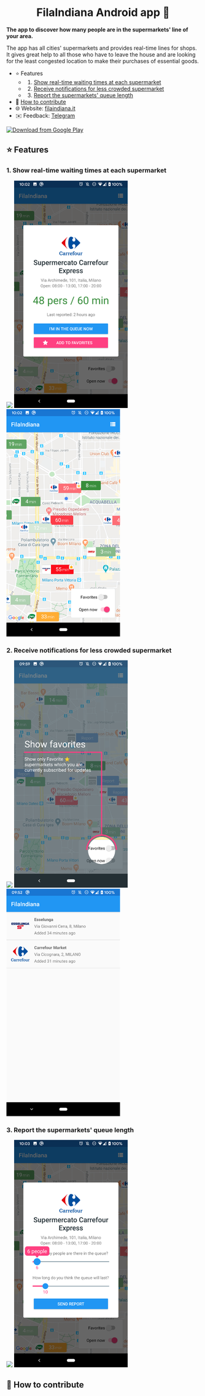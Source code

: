 <h1 align="center">FilaIndiana Android app 📱</h1>

**The app to discover how many people are in the supermarkets' line of your area.**

The app has all cities' supermarkets and provides real-time lines for shops. It gives great help to 
all those who have to leave the house and are looking for the least congested location to make their 
purchases of essential goods. 

- ⭐️ Features
    - 1. [Show real-time waiting times at each supermarket](#1-show-real-time-waiting-times-at-each-supermarket)
    - 2. [Receive notifications for less crowded supermarket](#2-receive-notifications-for-less-crowded-supermarket)
    - 3. [Report the supermarkets' queue length](#3-report-the-supermarkets-queue-length)
- 🚀 [How to contribute](#-how-to-contribute)
- 🌐 Website: [filaindiana.it](https://filaindiana.it/)
- ✉️ Feedback: [Telegram](https://t.me/p_val)

[<img src="https://play.google.com/intl/en_us/badges/images/generic/en_badge_web_generic.png" 
alt="Download from Google Play" height="80">](https://play.google.com/store/apps/details?id=com.codaliscia)

## ⭐️ Features

### 1. Show real-time waiting times at each supermarket

<p float="left">
    <img src="https://github.com/ValeryP/filaindiana/blob/dev/app/publish/github/1.gif" width="294px">
    <img src="https://github.com/ValeryP/filaindiana/blob/dev/app/publish/github/1-1.png"  width="296px">
    <img src="https://github.com/ValeryP/filaindiana/blob/dev/app/publish/github/1-2.png"  width="296px">
</p>

### 2. Receive notifications for less crowded supermarket

<p float="left">
    <img src="https://github.com/ValeryP/filaindiana/blob/dev/app/publish/github/2.gif" width="294px">
    <img src="https://github.com/ValeryP/filaindiana/blob/dev/app/publish/github/2-1.png"  width="296px">
    <img src="https://github.com/ValeryP/filaindiana/blob/dev/app/publish/github/2-2.png"  width="296px">
</p>

### 3. Report the supermarkets' queue length


<p float="left">
    <img src="https://github.com/ValeryP/filaindiana/blob/dev/app/publish/github/3.gif" width="294px">
    <img src="https://github.com/ValeryP/filaindiana/blob/dev/app/publish/github/3-1.png" width="296px">
</p>

## 🚀 How to contribute

